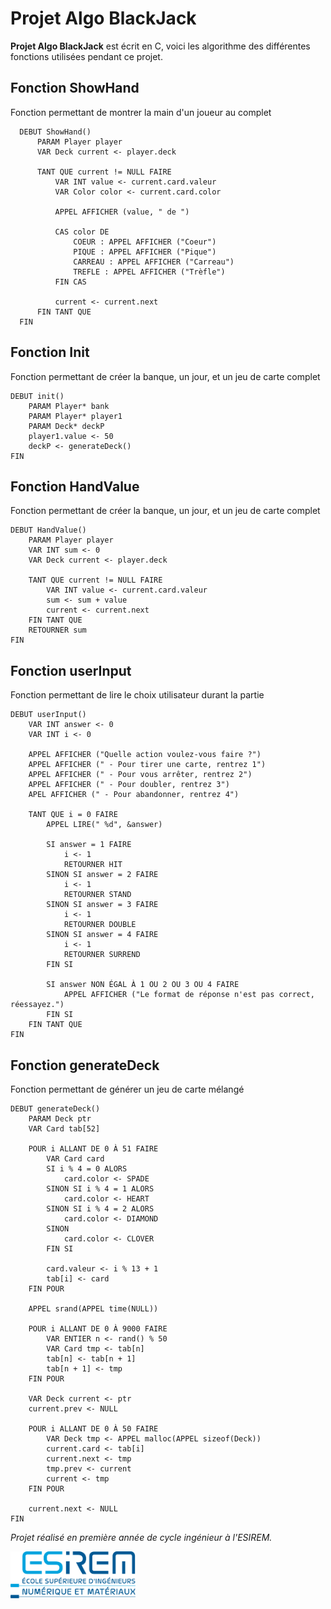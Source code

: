 # Projet Algo BlackJack

**Projet Algo BlackJack** est écrit en C, voici les algorithme des différentes fonctions utilisées pendant ce projet.

## Fonction ShowHand

Fonction permettant de montrer la main d'un joueur au complet

```
  DEBUT ShowHand()
      PARAM Player player
      VAR Deck current <- player.deck
  
      TANT QUE current != NULL FAIRE
          VAR INT value <- current.card.valeur
          VAR Color color <- current.card.color
  
          APPEL AFFICHER (value, " de ")
          
          CAS color DE
              COEUR : APPEL AFFICHER ("Coeur")
              PIQUE : APPEL AFFICHER ("Pique")
              CARREAU : APPEL AFFICHER ("Carreau")
              TREFLE : APPEL AFFICHER ("Trèfle")
          FIN CAS
  
          current <- current.next
      FIN TANT QUE
  FIN
```

## Fonction Init

Fonction permettant de créer la banque, un jour, et un jeu de carte complet

```
DEBUT init()
    PARAM Player* bank
    PARAM Player* player1
    PARAM Deck* deckP
    player1.value <- 50
    deckP <- generateDeck()
FIN
```

## Fonction HandValue

Fonction permettant de créer la banque, un jour, et un jeu de carte complet

```
DEBUT HandValue()
    PARAM Player player
    VAR INT sum <- 0
    VAR Deck current <- player.deck

    TANT QUE current != NULL FAIRE
        VAR INT value <- current.card.valeur
        sum <- sum + value
        current <- current.next
    FIN TANT QUE
    RETOURNER sum
FIN
```
## Fonction userInput

Fonction permettant de lire le choix utilisateur durant la partie
```
DEBUT userInput()
    VAR INT answer <- 0
    VAR INT i <- 0

    APPEL AFFICHER ("Quelle action voulez-vous faire ?")
    APPEL AFFICHER (" - Pour tirer une carte, rentrez 1")
    APPEL AFFICHER (" - Pour vous arrêter, rentrez 2")
    APPEL AFFICHER (" - Pour doubler, rentrez 3")
    APEL AFFICHER (" - Pour abandonner, rentrez 4")

    TANT QUE i = 0 FAIRE
        APPEL LIRE(" %d", &answer)

        SI answer = 1 FAIRE
            i <- 1
            RETOURNER HIT
        SINON SI answer = 2 FAIRE
            i <- 1
            RETOURNER STAND
        SINON SI answer = 3 FAIRE
            i <- 1
            RETOURNER DOUBLE
        SINON SI answer = 4 FAIRE
            i <- 1
            RETOURNER SURREND
        FIN SI

        SI answer NON ÉGAL À 1 OU 2 OU 3 OU 4 FAIRE
            APPEL AFFICHER ("Le format de réponse n'est pas correct, réessayez.")
        FIN SI
    FIN TANT QUE
FIN
```
## Fonction generateDeck

Fonction permettant de générer un jeu de carte mélangé
```
DEBUT generateDeck()
    PARAM Deck ptr
    VAR Card tab[52]

    POUR i ALLANT DE 0 À 51 FAIRE
        VAR Card card
        SI i % 4 = 0 ALORS
            card.color <- SPADE
        SINON SI i % 4 = 1 ALORS
            card.color <- HEART
        SINON SI i % 4 = 2 ALORS
            card.color <- DIAMOND
        SINON
            card.color <- CLOVER
        FIN SI

        card.valeur <- i % 13 + 1
        tab[i] <- card
    FIN POUR

    APPEL srand(APPEL time(NULL))

    POUR i ALLANT DE 0 À 9000 FAIRE
        VAR ENTIER n <- rand() % 50
        VAR Card tmp <- tab[n]
        tab[n] <- tab[n + 1]
        tab[n + 1] <- tmp
    FIN POUR

    VAR Deck current <- ptr
    current.prev <- NULL

    POUR i ALLANT DE 0 À 50 FAIRE
        VAR Deck tmp <- APPEL malloc(APPEL sizeof(Deck))
        current.card <- tab[i]
        current.next <- tmp
        tmp.prev <- current
        current <- tmp
    FIN POUR

    current.next <- NULL
FIN
```


*Projet réalisé en première année de cycle ingénieur à l'ESIREM.*

<img src="/logo-couleur.jpg" alt="Logo de l'ESIREM" width=200 height=75>
